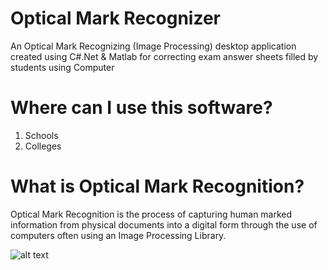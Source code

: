 # Optical Mark Recognizer
An Optical Mark Recognizing (Image Processing) desktop application created using C#.Net &amp; Matlab for correcting exam answer sheets filled by students using Computer

# Where can I use this software?
1. Schools
2. Colleges

# What is Optical Mark Recognition?
Optical Mark Recognition is the process of capturing human marked information from physical documents into a digital form through the use of computers often using an Image Processing Library.

![alt text](https://github.com/macwanstany/optical-mark-recognizer/blob/master/images/1.jpg)

